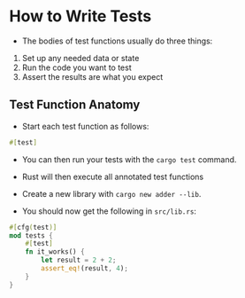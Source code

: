 # How to Write Tests

- The bodies of test functions usually do three things:
1. Set up any needed data or state
2. Run the code you want to test
3. Assert the results are what you expect

## Test Function Anatomy

- Start each test function as follows:
```rust
#[test]
```

- You can then run your tests with the `cargo test` command.
- Rust will then execute all annotated test functions

- Create a new library with `cargo new adder --lib`.
- You should now get the following in `src/lib.rs`:

```rust
#[cfg(test)]
mod tests {
    #[test]
    fn it_works() {
        let result = 2 + 2;
        assert_eq!(result, 4);
    }
}
```
